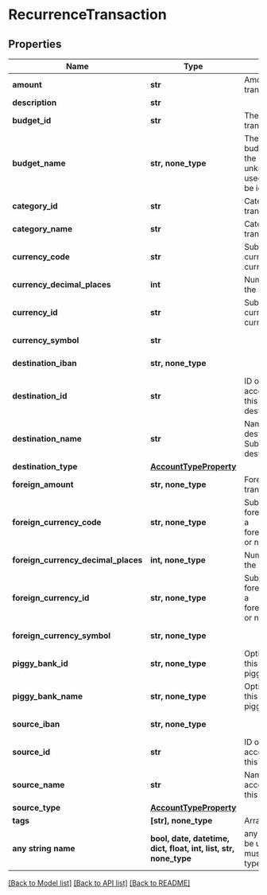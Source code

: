# RecurrenceTransaction


## Properties
Name | Type | Description | Notes
------------ | ------------- | ------------- | -------------
**amount** | **str** | Amount of the transaction. | 
**description** | **str** |  | 
**budget_id** | **str** | The budget ID for this transaction. | [optional] 
**budget_name** | **str, none_type** | The name of the budget to be used. If the budget name is unknown, the ID will be used or the value will be ignored. | [optional] [readonly] 
**category_id** | **str** | Category ID for this transaction. | [optional] 
**category_name** | **str** | Category name for this transaction. | [optional] 
**currency_code** | **str** | Submit either a currency_id or a currency_code. | [optional] 
**currency_decimal_places** | **int** | Number of decimals in the currency | [optional] [readonly] 
**currency_id** | **str** | Submit either a currency_id or a currency_code. | [optional] 
**currency_symbol** | **str** |  | [optional] [readonly] 
**destination_iban** | **str, none_type** |  | [optional] [readonly] 
**destination_id** | **str** | ID of the destination account. Submit either this or destination_name. | [optional] 
**destination_name** | **str** | Name of the destination account. Submit either this or destination_id. | [optional] 
**destination_type** | [**AccountTypeProperty**](AccountTypeProperty.md) |  | [optional] 
**foreign_amount** | **str, none_type** | Foreign amount of the transaction. | [optional] 
**foreign_currency_code** | **str, none_type** | Submit either a foreign_currency_id or a foreign_currency_code, or neither. | [optional] 
**foreign_currency_decimal_places** | **int, none_type** | Number of decimals in the currency | [optional] [readonly] 
**foreign_currency_id** | **str, none_type** | Submit either a foreign_currency_id or a foreign_currency_code, or neither. | [optional] 
**foreign_currency_symbol** | **str, none_type** |  | [optional] [readonly] 
**piggy_bank_id** | **str, none_type** | Optional. Use either this or the piggy_bank_name | [optional] 
**piggy_bank_name** | **str, none_type** | Optional. Use either this or the piggy_bank_id | [optional] 
**source_iban** | **str, none_type** |  | [optional] [readonly] 
**source_id** | **str** | ID of the source account. Submit either this or source_name. | [optional] 
**source_name** | **str** | Name of the source account. Submit either this or source_id. | [optional] 
**source_type** | [**AccountTypeProperty**](AccountTypeProperty.md) |  | [optional] 
**tags** | **[str], none_type** | Array of tags. | [optional] 
**any string name** | **bool, date, datetime, dict, float, int, list, str, none_type** | any string name can be used but the value must be the correct type | [optional]

[[Back to Model list]](../README.md#documentation-for-models) [[Back to API list]](../README.md#documentation-for-api-endpoints) [[Back to README]](../README.md)


